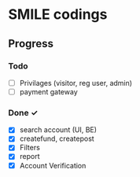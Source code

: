 # SMILE codings

## Progress

### Todo

- [ ] Privilages (visitor, reg user, admin)
- [ ] payment gateway

### Done ✓

- [x] search account (UI, BE)
- [x] createfund, createpost
- [x] Filters
- [x] report
- [x] Account Verification